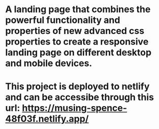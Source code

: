 # A landing page that combines the powerful functionality and properties of new advanced css properties to create a responsive landing page on different desktop and mobile devices.

# This project is deployed to netlify and can be accessibe through this url: https://musing-spence-48f03f.netlify.app/
